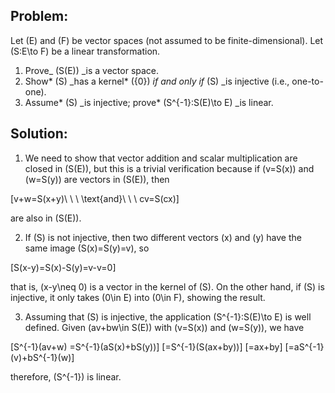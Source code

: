 ## Problem:

Let \(E\) and \(F\) be vector spaces (not assumed to be finite-dimensional). Let \(S:E\to F\) be a linear transformation.

1. Prove\_ \(S(E)\) \_is a vector space.
2. Show* \(S\) \_has a kernel* \(\{0\}\) _if and only if_ \(S\) \_is injective (i.e., one-to-one).
3. Assume* \(S\) \_is injective; prove* \(S^{-1}:S(E)\to E\) \_is linear.

## Solution:

1.  We need to show that vector addition and scalar multiplication are closed in \(S(E)\), but this is a trivial verification because if \(v=S(x)\) and \(w=S(y)\) are vectors in \(S(E)\), then

\[v+w=S(x+y)\ \ \ \text{and}\ \ \ cv=S(cx)\]

are also in \(S(E)\).

2. If \(S\) is not injective, then two different vectors \(x\) and \(y\) have the same image \(S(x)=S(y)=v\), so

\[S(x-y)=S(x)-S(y)=v-v=0\]

that is, \(x-y\neq 0\) is a vector in the kernel of \(S\). On the other hand, if \(S\) is injective, it only takes \(0\in E\) into \(0\in F\), showing the result.

3. Assuming that \(S\) is injective, the application \(S^{-1}:S(E)\to E\) is well defined. Given \(av+bw\in S(E)\) with \(v=S(x)\) and \(w=S(y)\), we have

\[S^{-1}(av+w) =S^{-1}(aS(x)+bS(y))\] \[=S^{-1}(S(ax+by))\] \[=ax+by\] \[=aS^{-1}(v)+bS^{-1}(w)\]

therefore, \(S^{-1}\) is linear.

